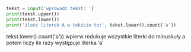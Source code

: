 ```python
tekst = input('wprowadź tekst: ')
print(tekst.upper())
print(tekst.lower())
print('ilość literek A w tekście to:', tekst.lower().count('a'))
```

tekst.lower().count('a')) wpierw redukuje wszystkie literki do minuskuły a potem liczy ile razy występuje literka ‘a’



